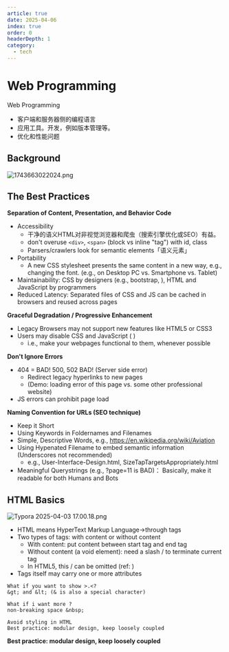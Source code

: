 ```yaml
---
article: true
date: 2025-04-06
index: true
order: 0
headerDepth: 1
category:
  - tech
---
```


# Web Programming

Web Programming

- 客户端和服务器侧的编程语言
- 应用工具。开发，例如版本管理等。
- 优化和性能问题

## Background

![1743663022024.png](https://pic.hanjiaming.com.cn/2025/04/03/aad4a137b81ef.png)

## The Best Practices

**Separation of Content, Presentation, and Behavior Code**

- Accessibility
  - 干净的语义HTML对非视觉浏览器和爬虫（搜索引擎优化或SEO）有益。
  - don't overuse `<div>`, `<span>` (block vs inline "tag") with id, class
  - Parsers/crawlers look for semantic elements「语义元素」
- Portability
  - A new CSS stylesheet presents the same content in a new way, e.g., changing the font. (e.g., on Desktop PC vs. Smartphone vs. Tablet)
- Maintainability: CSS by designers (e.g., bootstrap, ), HTML and JavaScript by programmers
- Reduced Latency: Separated files of CSS and JS can be cached in browsers and reused across pages

**Graceful Degradation / Progressive Enhancement**

- Legacy Browsers may not support new features like HTML5 or CSS3
- Users may disable CSS and JavaScript ( )
  - i.e., make your webpages functional to them, whenever possible

**Don't Ignore Errors**

- 404 = BAD! 500, 502 BAD! (Server side error)
  - Redirect legacy hyperlinks to new pages
  - (Demo: loading error of this page vs. some other professional website)
- JS errors can prohibit page load

**Naming Convention for URLs (SEO technique)**

- Keep it Short
- Using Keywords in Foldernames and Filenames
- Simple, Descriptive Words, e.g., https://en.wikipedia.org/wiki/Aviation
- Using Hypenated Filename to embed semantic information (Underscores not recommended)
  - e.g., User-Interface-Design.html, SizeTapTargetsAppropriately.html
- Meaningful Querystrings (e.g., ?page=11 is BAD)： Basically, make it readable for both Humans and Bots

## HTML Basics

![Typora 2025-04-03 17.00.18.png](https://pic.hanjiaming.com.cn/2025/04/03/af666431515da.png)

- HTML means HyperText Markup Language→through tags
- Two types of tags: with content or without content
  - With content: put content between start tag and end tag
  - Without content (a void element): need a slash / to terminate current tag
  - In HTML5, this / can be omitted (ref: )
- Tags itself may carry one or more attributes

```
What if you want to show >.<?
&gt; and &lt; (& is also a special character)

What if i want more ? 
non-breaking space &nbsp;

Avoid styling in HTML
Best practice: modular design, keep loosely coupled
```

**Best practice: modular design, keep loosely coupled**









































